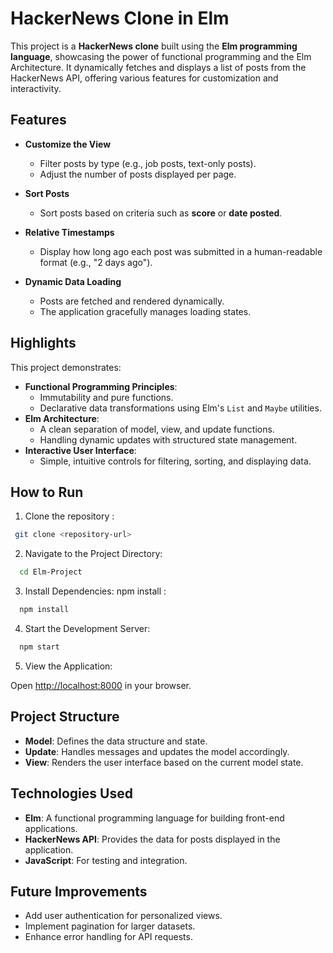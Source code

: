 # HackerNews Clone in Elm

This project is a **HackerNews clone** built using the **Elm programming language**, showcasing the power of functional programming and the Elm Architecture. It dynamically fetches and displays a list of posts from the HackerNews API, offering various features for customization and interactivity.

## Features

- **Customize the View**
  - Filter posts by type (e.g., job posts, text-only posts).
  - Adjust the number of posts displayed per page.

- **Sort Posts**
  - Sort posts based on criteria such as **score** or **date posted**.

- **Relative Timestamps**
  - Display how long ago each post was submitted in a human-readable format (e.g., "2 days ago").

- **Dynamic Data Loading**
  - Posts are fetched and rendered dynamically.
  - The application gracefully manages loading states.

## Highlights

This project demonstrates:
- **Functional Programming Principles**:
  - Immutability and pure functions.
  - Declarative data transformations using Elm's `List` and `Maybe` utilities.
- **Elm Architecture**:
  - A clean separation of model, view, and update functions.
  - Handling dynamic updates with structured state management.
- **Interactive User Interface**:
  - Simple, intuitive controls for filtering, sorting, and displaying data.

## How to Run

1. Clone the repository :
  ```bash
   git clone <repository-url>
  ```
2. Navigate to the Project Directory:  
  ```bash
    cd Elm-Project
  ```
3. Install Dependencies: npm install :
  ```bash
    npm install
  ```
4. Start the Development Server:
  ```bash
    npm start
  ```
5. View the Application:

  Open <http://localhost:8000> in your browser.


## Project Structure

- **Model**: Defines the data structure and state.
- **Update**: Handles messages and updates the model accordingly.
- **View**: Renders the user interface based on the current model state.

## Technologies Used

- **Elm**: A functional programming language for building front-end applications.
- **HackerNews API**: Provides the data for posts displayed in the application.
- **JavaScript**: For testing and integration.

## Future Improvements

- Add user authentication for personalized views.
- Implement pagination for larger datasets.
- Enhance error handling for API requests.


